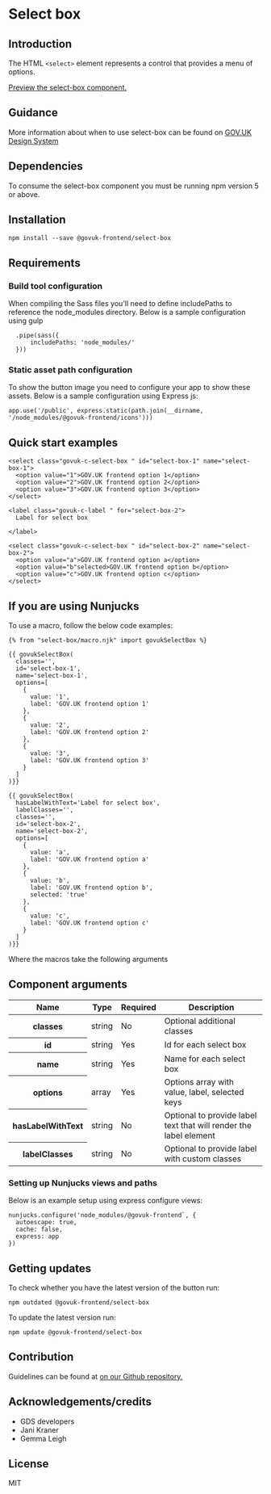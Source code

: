 # Select box

## Introduction

The HTML `<select>` element represents a control that provides a menu of options.

[Preview the select-box component.](http://govuk-frontend-review.herokuapp.com/components/select-box/preview)

## Guidance

More information about when to use select-box can be found on [GOV.UK Design System](http://www.linktodesignsystem.com/select-box "Link to read guidance on the use of select-box on Gov.uk Design system website")

## Dependencies

To consume the select-box component you must be running npm version 5 or above.

## Installation

    npm install --save @govuk-frontend/select-box

## Requirements

### Build tool configuration

When compiling the Sass files you'll need to define includePaths to reference the node_modules directory. Below is a sample configuration using gulp

      .pipe(sass({
          includePaths: 'node_modules/'
      }))

### Static asset path configuration

To show the button image you need to configure your app to show these assets. Below is a sample configuration using Express js:

    app.use('/public', express.static(path.join(__dirname, '/node_modules/@govuk-frontend/icons')))

## Quick start examples

    <select class="govuk-c-select-box " id="select-box-1" name="select-box-1">
      <option value="1">GOV.UK frontend option 1</option>
      <option value="2">GOV.UK frontend option 2</option>
      <option value="3">GOV.UK frontend option 3</option>
    </select>

    <label class="govuk-c-label " for="select-box-2">
      Label for select box

    </label>

    <select class="govuk-c-select-box " id="select-box-2" name="select-box-2">
      <option value="a">GOV.UK frontend option a</option>
      <option value="b"selected>GOV.UK frontend option b</option>
      <option value="c">GOV.UK frontend option c</option>
    </select>

## If you are using Nunjucks

To use a macro, follow the below code examples:

    {% from "select-box/macro.njk" import govukSelectBox %}

    {{ govukSelectBox(
      classes='',
      id='select-box-1',
      name='select-box-1',
      options=[
        {
          value: '1',
          label: 'GOV.UK frontend option 1'
        },
        {
          value: '2',
          label: 'GOV.UK frontend option 2'
        },
        {
          value: '3',
          label: 'GOV.UK frontend option 3'
        }
      ]
    )}}

    {{ govukSelectBox(
      hasLabelWithText='Label for select box',
      labelClasses='',
      classes='',
      id='select-box-2',
      name='select-box-2',
      options=[
        {
          value: 'a',
          label: 'GOV.UK frontend option a'
        },
        {
          value: 'b',
          label: 'GOV.UK frontend option b',
          selected: 'true'
        },
        {
          value: 'c',
          label: 'GOV.UK frontend option c'
        }
      ]
    )}}

Where the macros take the following arguments

## Component arguments

<div>

<table class="govuk-c-table ">

<thead class="govuk-c-table__head">

<tr class="govuk-c-table__row">

<th class="govuk-c-table__header " scope="col">Name</th>

<th class="govuk-c-table__header " scope="col">Type</th>

<th class="govuk-c-table__header " scope="col">Required</th>

<th class="govuk-c-table__header " scope="col">Description</th>

</tr>

</thead>

<tbody class="govuk-c-table__body">

<tr class="govuk-c-table__row">

<th class="govuk-c-table__header" scope="row">classes</th>

<td class="govuk-c-table__cell ">string</td>

<td class="govuk-c-table__cell ">No</td>

<td class="govuk-c-table__cell ">Optional additional classes</td>

</tr>

<tr class="govuk-c-table__row">

<th class="govuk-c-table__header" scope="row">id</th>

<td class="govuk-c-table__cell ">string</td>

<td class="govuk-c-table__cell ">Yes</td>

<td class="govuk-c-table__cell ">Id for each select box</td>

</tr>

<tr class="govuk-c-table__row">

<th class="govuk-c-table__header" scope="row">name</th>

<td class="govuk-c-table__cell ">string</td>

<td class="govuk-c-table__cell ">Yes</td>

<td class="govuk-c-table__cell ">Name for each select box</td>

</tr>

<tr class="govuk-c-table__row">

<th class="govuk-c-table__header" scope="row">options</th>

<td class="govuk-c-table__cell ">array</td>

<td class="govuk-c-table__cell ">Yes</td>

<td class="govuk-c-table__cell ">Options array with value, label, selected keys</td>

</tr>

<tr class="govuk-c-table__row">

<th class="govuk-c-table__header" scope="row">hasLabelWithText</th>

<td class="govuk-c-table__cell ">string</td>

<td class="govuk-c-table__cell ">No</td>

<td class="govuk-c-table__cell ">Optional to provide label text that will render the label element</td>

</tr>

<tr class="govuk-c-table__row">

<th class="govuk-c-table__header" scope="row">labelClasses</th>

<td class="govuk-c-table__cell ">string</td>

<td class="govuk-c-table__cell ">No</td>

<td class="govuk-c-table__cell ">Optional to provide label with custom classes</td>

</tr>

</tbody>

</table>

</div>

### Setting up Nunjucks views and paths

Below is an example setup using express configure views:

    nunjucks.configure('node_modules/@govuk-frontend`, {
      autoescape: true,
      cache: false,
      express: app
    })

## Getting updates

To check whether you have the latest version of the button run:

    npm outdated @govuk-frontend/select-box

To update the latest version run:

    npm update @govuk-frontend/select-box

## Contribution

Guidelines can be found at [on our Github repository.](https://github.com/alphagov/govuk-frontend/blob/master/CONTRIBUTING.md "link to contributing guidelines on our github repository")

## Acknowledgements/credits

*   GDS developers
*   Jani Kraner
*   Gemma Leigh

## License

MIT